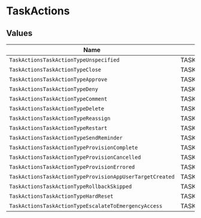 # TaskActions


## Values

| Name                                                     | Value                                                    |
| -------------------------------------------------------- | -------------------------------------------------------- |
| `TaskActionsTaskActionTypeUnspecified`                   | TASK_ACTION_TYPE_UNSPECIFIED                             |
| `TaskActionsTaskActionTypeClose`                         | TASK_ACTION_TYPE_CLOSE                                   |
| `TaskActionsTaskActionTypeApprove`                       | TASK_ACTION_TYPE_APPROVE                                 |
| `TaskActionsTaskActionTypeDeny`                          | TASK_ACTION_TYPE_DENY                                    |
| `TaskActionsTaskActionTypeComment`                       | TASK_ACTION_TYPE_COMMENT                                 |
| `TaskActionsTaskActionTypeDelete`                        | TASK_ACTION_TYPE_DELETE                                  |
| `TaskActionsTaskActionTypeReassign`                      | TASK_ACTION_TYPE_REASSIGN                                |
| `TaskActionsTaskActionTypeRestart`                       | TASK_ACTION_TYPE_RESTART                                 |
| `TaskActionsTaskActionTypeSendReminder`                  | TASK_ACTION_TYPE_SEND_REMINDER                           |
| `TaskActionsTaskActionTypeProvisionComplete`             | TASK_ACTION_TYPE_PROVISION_COMPLETE                      |
| `TaskActionsTaskActionTypeProvisionCancelled`            | TASK_ACTION_TYPE_PROVISION_CANCELLED                     |
| `TaskActionsTaskActionTypeProvisionErrored`              | TASK_ACTION_TYPE_PROVISION_ERRORED                       |
| `TaskActionsTaskActionTypeProvisionAppUserTargetCreated` | TASK_ACTION_TYPE_PROVISION_APP_USER_TARGET_CREATED       |
| `TaskActionsTaskActionTypeRollbackSkipped`               | TASK_ACTION_TYPE_ROLLBACK_SKIPPED                        |
| `TaskActionsTaskActionTypeHardReset`                     | TASK_ACTION_TYPE_HARD_RESET                              |
| `TaskActionsTaskActionTypeEscalateToEmergencyAccess`     | TASK_ACTION_TYPE_ESCALATE_TO_EMERGENCY_ACCESS            |